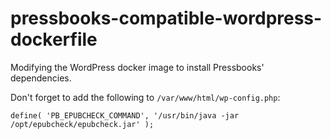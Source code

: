 # pressbooks-compatible-wordpress-dockerfile
Modifying the WordPress docker image to install Pressbooks' dependencies.

Don't forget to add the following to `/var/www/html/wp-config.php`:

```
define( 'PB_EPUBCHECK_COMMAND', '/usr/bin/java -jar /opt/epubcheck/epubcheck.jar' );
```
